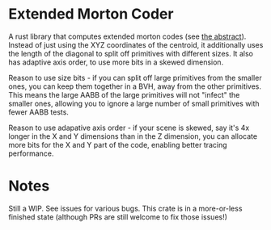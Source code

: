 # Extended Morton Coder

A rust library that computes extended morton codes (see
[the abstract](https://dl.acm.org/doi/10.1145/3105762.3105782)). Instead of just
using the XYZ coordinates of the centroid, it additionally uses the length of
the diagonal to split off primitives with different sizes. It also has adaptive
axis order, to use more bits in a skewed dimension.

Reason to use size bits - if you can split off large primitives from the smaller
ones, you can keep them together in a BVH, away from the other primitives. This
means the large AABB of the large primitives will not "infect" the smaller ones,
allowing you to ignore a large number of small primitives with fewer AABB tests.

Reason to use adapative axis order - if your scene is skewed, say it's 4x longer
in the X and Y dimensions than in the Z dimension, you can allocate more bits
for the X and Y part of the code, enabling better tracing performance.

# Notes

Still a WIP. See issues for various bugs. This crate is in a more-or-less
finished state (although PRs are still welcome to fix those issues!)
